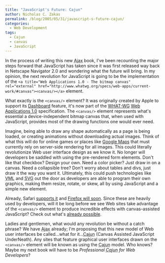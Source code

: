 ```yaml
---
title: "JavaScript's Future: Cajun"
author: Nicholas C. Zakas
permalink: /blog/2005/05/31/javascript-s-future-cajun/
categories:
  - Web Development
tags:
  - Cajun
  - canvas
  - JavaScript
---
```

In the process of writing this new <acronym title="Asynchronous JavaScript + XML">Ajax</acronym> book, I've been recounting the major steps forward that JavaScript has taken since it was first released way back in Netscape Navigator 2.0 and wondering what the future will bring. In my opinion, the next revolution for JavaScript is going to be the implementation of the `<a title="Web Applications 1.0 - The bitmap canvas" rel="external" href="http://www.whatwg.org/specs/web-apps/current-work/#canvas"><canvas/></a>` element.

What exactly is the `<canvas/>` element? It was originally created by Apple to support its <a title="Apple - MacOS X - Dashboard" rel="external" href="http://www.apple.com/macosx/features/dashboard/">Dashboard</a> feature, it's now part of the <a title="WHAT-WG" rel="external" href="http://www.whatwg.org">WHAT-WG</a> <a title="Web Applications 1.0" rel="external" href="http://www.whatwg.org/specs/web-apps/current-work/">Web Applications 1.0</a> specification. The `<canvas/>` element represents what's essential a device-independent bitmap canvas that, when used with JavaScript, provides most of the drawing functions one would ever need.

Imagine, being able to draw any shape automatically as a page is being loaded, or creating animations without downloading actual images. Think of what this will do for online games or places like <a title="Google Maps" rel="external" href="http://maps.google.com">Google Maps</a> that must currently rely on server-side rendering for all images. This could literally revolutionize Web user interface design as we know it. No longer will developers be saddled with using the pre-rendered form elements. Don't like that checkbox? Design your own. Need a color picker? Just draw in on a canvas. Need a collapsible tree? Don't worry about tables and divs, just draw it the way you want it. Ultimately, this could push technologies like <acronym title="Vector Markup Language">VML</acronym> and <acronym title="Scalable Vector Graphics">SVG</acronym> out the door as developers are able to program their own graphics, making them resize, rotate, or skew, all by using JavaScript and a simple new element.

Already, Safari <a title="Introducing the Canvas" rel="external" href="http://weblogs.mozillazine.org/hyatt/archives/2004_07.html#005913">supports it</a> and <a title="Mozilla Gains Canvas Element Support" rel="external" href="http://www.mozillazine.org/talkback.html?article=6461">Firefox will soon</a>. Since these are heavily used by developers, will it be long before we see Web sites take advantage of the `<canvas/>` element to produce incredible effects with canvas-assisted JavaScript? Check out what's <a title="Drawing Graphics with Canvas" rel="external" href="http://developer-test.mozilla.org/docs/Drawing_Graphics_with_Canvas">already possible</a>.

Ladies and gentlemen, what would any revolution be without a catch phrase? We have <acronym title="Asynchronous JavaScript + XML">Ajax</acronym> already; I'm proposing that this new model of Web user interfaces be called&#8230;what for it&#8230;<acronym title="Canvas Assisted JavaScript UnderNeath">Cajun</acronym> (Canvas Assisted JavaScript UnderNeath). Any sites that feature graphical user interfaces drawn on the `<canvas/>` element will be known as using the <acronym title="Canvas Assisted JavaScript UnderNeath">Cajun</acronym> model. Who knows? Maybe my next book will have to be *Professional <acronym title="Canvas Assisted JavaScript UnderNeath">Cajun</acronym> for Web Developers*?
